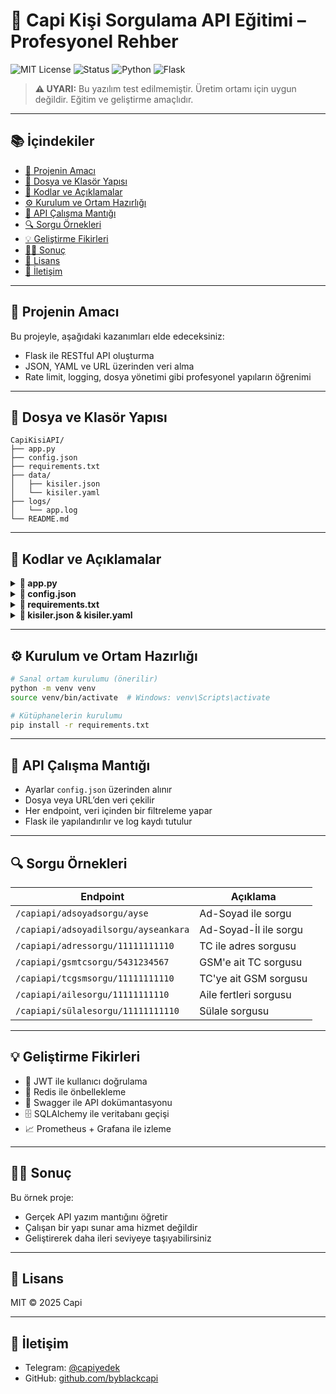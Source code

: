 
# 📘 Capi Kişi Sorgulama API Eğitimi – Profesyonel Rehber

![MIT License](https://img.shields.io/badge/license-MIT-green)
![Status](https://img.shields.io/badge/status-Eğitim%20Amaçlı-blue)
![Python](https://img.shields.io/badge/python-3.8+-yellow)
![Flask](https://img.shields.io/badge/framework-Flask-red)

> **⚠️ UYARI:** Bu yazılım test edilmemiştir. Üretim ortamı için uygun değildir. Eğitim ve geliştirme amaçlıdır.

---

## 📚 İçindekiler
- [🎯 Projenin Amacı](#-projenin-amacı)
- [📁 Dosya ve Klasör Yapısı](#-dosya-ve-klasör-yapısı)
- [🧠 Kodlar ve Açıklamalar](#-kodlar-ve-açıklamalar)
- [⚙️ Kurulum ve Ortam Hazırlığı](#️-kurulum-ve-ortam-hazırlığı)
- [🔌 API Çalışma Mantığı](#-api-çalışma-mantığı)
- [🔍 Sorgu Örnekleri](#-sorgu-örnekleri)
- [💡 Geliştirme Fikirleri](#-geliştirme-fikirleri)
- [👨‍🏫 Sonuç](#-sonuç)
- [📄 Lisans](#-lisans)
- [👋 İletişim](#-iletişim)

---

## 🎯 Projenin Amacı

Bu projeyle, aşağıdaki kazanımları elde edeceksiniz:

- Flask ile RESTful API oluşturma
- JSON, YAML ve URL üzerinden veri alma
- Rate limit, logging, dosya yönetimi gibi profesyonel yapıların öğrenimi

---

## 📁 Dosya ve Klasör Yapısı

```
CapiKisiAPI/
├── app.py
├── config.json
├── requirements.txt
├── data/
│   ├── kisiler.json
│   └── kisiler.yaml
├── logs/
│   └── app.log
└── README.md
```

---

## 🧠 Kodlar ve Açıklamalar

<details>
<summary><strong>📄 app.py</strong></summary>

```python
from flask import Flask, jsonify, request
from flask_limiter import Limiter
from flask_limiter.util import get_remote_address
import logging, json, yaml, requests

with open("config.json", "r", encoding="utf-8") as f:
    config = json.load(f)

data_source = config["data_source"]
app = Flask(__name__)
limiter = Limiter(get_remote_address, app=app, default_limits=[config["rate_limit"]])

logging.basicConfig(filename="logs/app.log", level=getattr(logging, config["logging_level"].upper()), format='%(asctime)s - %(message)s')

def veri_yukle():
    try:
        if data_source["type"] == "file":
            with open(data_source["path"], "r", encoding="utf-8") as f:
                return json.load(f) if data_source["path"].endswith(".json") else yaml.safe_load(f)
        elif data_source["type"] == "url":
            return requests.get(data_source["path"]).json()
    except:
        return []

def kisi_ara(tip, deger):
    return [kisi for kisi in veri_yukle() if kisi.get(tip, '').lower() == deger.lower()]

@app.route("/capiapi/<tip>/<deger>")
@limiter.limit(config["rate_limit"])
def sorgula(tip, deger):
    logging.info(f"/capiapi/{tip}/{deger} - IP: {request.remote_addr}")
    sonuc = kisi_ara(tip, deger)
    return jsonify({"durum": "başarılı", "veri": sonuc}), 200 if sonuc else jsonify({"durum": "hata", "mesaj": "Kayıt bulunamadı.", "ip": request.remote_addr, "sorgu": deger}), 404

@app.errorhandler(404)
def hata404(e):
    return jsonify({"durum": "hata", "mesaj": "Geçersiz istek adresi."}), 404

if __name__ == "__main__":
    app.run(host="0.0.0.0", port=config["port"], ssl_context="adhoc")
```
</details>

<details>
<summary><strong>📄 config.json</strong></summary>

```json
{
  "port": 443,
  "rate_limit": "10/minute",
  "logging_level": "INFO",
  "data_source": {
    "type": "file",
    "path": "data/kisiler.json"
  }
}
```
</details>

<details>
<summary><strong>📄 requirements.txt</strong></summary>

```
flask
flask-limiter
pyyaml
requests
```
</details>

<details>
<summary><strong>📄 kisiler.json & kisiler.yaml</strong></summary>

```json
[
  {"ad": "Ayşe", "soyad": "Demir", "il": "Ankara", "tc": "11111111110", "gsm": "5431234567"},
  {"ad": "Murat", "soyad": "Kaya", "il": "İstanbul", "tc": "11111111111", "gsm": "5437654321"}
]
```
</details>

---

## ⚙️ Kurulum ve Ortam Hazırlığı

```bash
# Sanal ortam kurulumu (önerilir)
python -m venv venv
source venv/bin/activate  # Windows: venv\Scripts\activate

# Kütüphanelerin kurulumu
pip install -r requirements.txt
```

---

## 🔌 API Çalışma Mantığı

- Ayarlar `config.json` üzerinden alınır
- Dosya veya URL’den veri çekilir
- Her endpoint, veri içinden bir filtreleme yapar
- Flask ile yapılandırılır ve log kaydı tutulur

---

## 🔍 Sorgu Örnekleri

| Endpoint | Açıklama |
|---------|----------|
| `/capiapi/adsoyadsorgu/ayse` | Ad-Soyad ile sorgu |
| `/capiapi/adsoyadilsorgu/ayseankara` | Ad-Soyad-İl ile sorgu |
| `/capiapi/adressorgu/11111111110` | TC ile adres sorgusu |
| `/capiapi/gsmtcsorgu/5431234567` | GSM'e ait TC sorgusu |
| `/capiapi/tcgsmsorgu/11111111110` | TC'ye ait GSM sorgusu |
| `/capiapi/ailesorgu/11111111110` | Aile fertleri sorgusu |
| `/capiapi/sülalesorgu/11111111110` | Sülale sorgusu |

---

## 💡 Geliştirme Fikirleri

- 🔐 JWT ile kullanıcı doğrulama
- 🔄 Redis ile önbellekleme
- 🧪 Swagger ile API dokümantasyonu
- 🗄 SQLAlchemy ile veritabanı geçişi
- 📈 Prometheus + Grafana ile izleme

---

## 👨‍🏫 Sonuç

Bu örnek proje:
- Gerçek API yazım mantığını öğretir
- Çalışan bir yapı sunar ama hizmet değildir
- Geliştirerek daha ileri seviyeye taşıyabilirsiniz

---

## 📄 Lisans

MIT © 2025 Capi

---

## 👋 İletişim

- Telegram: [@capiyedek](https://t.me/capiyedek)
- GitHub: [github.com/byblackcapi](https://github.com/byblackcapi)
